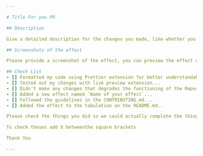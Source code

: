 ```yaml
---

# Title For you PR

## Description

Give a detailed description for the changes you made, like whether you added a new Effect or Enhanced something, or the effect no...

## Screenshots of the effect

Please provide a screenshot of the effect, you can preview the effect using Live Preview extension....

## Check List
- [] Formatted my code using Prettier extension for better understandability among the contributors...
- [] Tested out my changes with live preview extension...
- [] Didn't make any changes that degrades the functioning of the Repository...
- [] Added a new effect named `Name of your effect`...
- [] Followed the guidelines in the CONTRIBUTING.md...
- [] Added the effect to the tabulation on the README.md..

Please check the things you did so we could actually complete the things you left out, ensuring good functioning of this project...

To check theses add X betweenthe square brackets

Thank You

---
```


